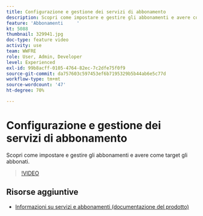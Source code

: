 ```yaml
---
title: Configurazione e gestione dei servizi di abbonamento
description: Scopri come impostare e gestire gli abbonamenti e avere come target gli abbonati.
feature: 'Abbonamenti     '
kt: 5088
thumbnail: 329941.jpg
doc-type: feature video
activity: use
team: WWFRE
role: User, Admin, Developer
level: Experienced
exl-id: 99b8acff-0105-4764-82ec-7c2dfe75f0f9
source-git-commit: da757603c597453ef6b7195329b5b44ab6e5c77d
workflow-type: tm+mt
source-wordcount: '47'
ht-degree: 70%

---
```


# Configurazione e gestione dei servizi di abbonamento

Scopri come impostare e gestire gli abbonamenti e avere come target gli abbonati.

>[!VIDEO](https://video.tv.adobe.com/v/329941?quality=12)

## Risorse aggiuntive

* [Informazioni su servizi e abbonamenti (documentazione del prodotto)](https://experienceleague.adobe.com/docs/campaign-classic/using/sending-messages/subscriptions-and-referrals/about-services-and-subscriptions.html)
